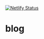 [![Netlify Status](https://api.netlify.com/api/v1/badges/dece51fc-810f-4932-a35e-7d824b9e773b/deploy-status)](https://app.netlify.com/sites/boring-lovelace-3caaf8/deploys)

# blog
